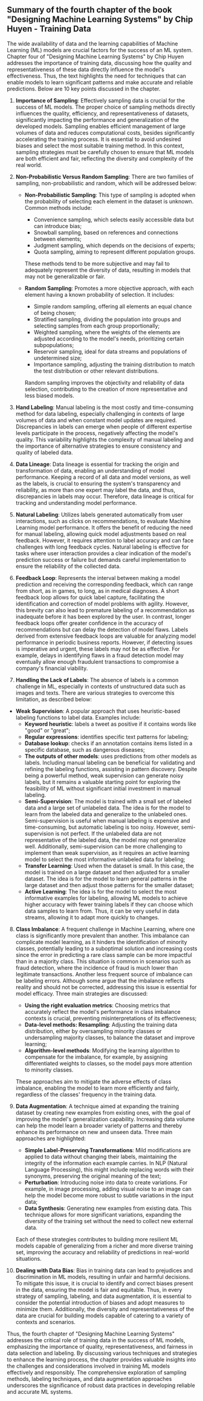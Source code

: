## Summary of the fourth chapter of the book "Designing Machine Learning Systems" by Chip Huyen - Training Data

The wide availability of data and the learning capabilities of Machine Learning (ML) models are crucial factors for the success of an ML system. Chapter four of "Designing Machine Learning Systems" by Chip Huyen addresses the importance of training data, discussing how the quality and representativeness of these data directly influence the model's effectiveness. Thus, the text highlights the need for techniques that can enable models to learn significant patterns and make accurate and reliable predictions. Below are 10 key points discussed in the chapter.

1. **Importance of Sampling**: Effectively sampling data is crucial for the success of ML models. The proper choice of sampling methods directly influences the quality, efficiency, and representativeness of datasets, significantly impacting the performance and generalization of the developed models. Sampling enables efficient management of large volumes of data and reduces computational costs, besides significantly accelerating the training process. It is essential to avoid undesired biases and select the most suitable training method. In this context, sampling strategies must be carefully chosen to ensure that ML models are both efficient and fair, reflecting the diversity and complexity of the real world.

2. **Non-Probabilistic Versus Random Sampling**: There are two families of sampling, non-probabilistic and random, which will be addressed below:
   - **Non-Probabilistic Sampling**: This type of sampling is adopted when the probability of selecting each element in the dataset is unknown. Common methods include:
     - Convenience sampling, which selects easily accessible data but can introduce bias;
     - Snowball sampling, based on references and connections between elements;
     - Judgment sampling, which depends on the decisions of experts;
     - Quota sampling, aiming to represent different population groups.
   
     These methods tend to be more subjective and may fail to adequately represent the diversity of data, resulting in models that may not be generalizable or fair.

   - **Random Sampling**: Promotes a more objective approach, with each element having a known probability of selection. It includes:
     - Simple random sampling, offering all elements an equal chance of being chosen;
     - Stratified sampling, dividing the population into groups and selecting samples from each group proportionally;
     - Weighted sampling, where the weights of the elements are adjusted according to the model's needs, prioritizing certain subpopulations;
     - Reservoir sampling, ideal for data streams and populations of undetermined size;
     - Importance sampling, adjusting the training distribution to match the test distribution or other relevant distributions.

     Random sampling improves the objectivity and reliability of data selection, contributing to the creation of more representative and less biased models.

3. **Hand Labeling**: Manual labeling is the most costly and time-consuming method for data labeling, especially challenging in contexts of large volumes of data and when constant model updates are required. Discrepancies in labels can emerge when people of different expertise levels participate in the process, negatively affecting the model's quality. This variability highlights the complexity of manual labeling and the importance of alternative strategies to ensure consistency and quality of labeled data.

4. **Data Lineage**: Data lineage is essential for tracking the origin and transformation of data, enabling an understanding of model performance. Keeping a record of all data and model versions, as well as the labels, is crucial to ensuring the system's transparency and reliability, as more than one expert may label the data, and thus, discrepancies in labels may occur. Therefore, data lineage is critical for tracking and understanding model performance.

5. **Natural Labeling**: Utilizes labels generated automatically from user interactions, such as clicks on recommendations, to evaluate Machine Learning model performance. It offers the benefit of reducing the need for manual labeling, allowing quick model adjustments based on real feedback. However, it requires attention to label accuracy and can face challenges with long feedback cycles. Natural labeling is effective for tasks where user interaction provides a clear indication of the model's prediction success or failure but demands careful implementation to ensure the reliability of the collected data.

6. **Feedback Loop**: Represents the interval between making a model prediction and receiving the corresponding feedback, which can range from short, as in games, to long, as in medical diagnoses. A short feedback loop allows for quick label capture, facilitating the identification and correction of model problems with agility. However, this brevity can also lead to premature labeling of a recommendation as inadequate before it has been explored by the user. In contrast, longer feedback loops offer greater confidence in the accuracy of recommendations but can delay the detection of model flaws. Labels derived from extensive feedback loops are valuable for analyzing model performance in periodic business reports. However, if detecting issues is imperative and urgent, these labels may not be as effective. For example, delays in identifying flaws in a fraud detection model may eventually allow enough fraudulent transactions to compromise a company's financial viability.

7. **Handling the Lack of Labels**: The absence of labels is a common challenge in ML, especially in contexts of unstructured data such as images and texts. There are various strategies to overcome this limitation, as described below:
  
 - **Weak Supervision**: A popular approach that uses heuristic-based labeling functions to label data. Examples include:
     - **Keyword heuristic**: labels a tweet as positive if it contains words like "good" or "great";
     - **Regular expressions**: identifies specific text patterns for labeling;
     - **Database lookup**: checks if an annotation contains items listed in a specific database, such as dangerous diseases;
     - **The outputs of other models**: uses predictions from other models as labels. Including manual labeling can be beneficial for validating and refining the labeling functions, assisting in pattern discovery. Despite being a powerful method, weak supervision can generate noisy labels, but it remains a valuable starting point for exploring the feasibility of ML without significant initial investment in manual labeling.
   - **Semi-Supervision**: The model is trained with a small set of labeled data and a large set of unlabeled data. The idea is for the model to learn from the labeled data and generalize to the unlabeled ones. Semi-supervision is useful when manual labeling is expensive and time-consuming, but automatic labeling is too noisy. However, semi-supervision is not perfect. If the unlabeled data are not representative of the labeled data, the model may not generalize well. Additionally, semi-supervision can be more challenging to implement than weak supervision, as it requires an active learning model to select the most informative unlabeled data for labeling;
   - **Transfer Learning**: Used when the dataset is small. In this case, the model is trained on a large dataset and then adjusted for a smaller dataset. The idea is for the model to learn general patterns in the large dataset and then adjust those patterns for the smaller dataset;
   - **Active Learning**: The idea is for the model to select the most informative examples for labeling, allowing ML models to achieve higher accuracy with fewer training labels if they can choose which data samples to learn from. Thus, it can be very useful in data streams, allowing it to adapt more quickly to changes.

8. **Class Imbalance**: A frequent challenge in Machine Learning, where one class is significantly more prevalent than another. This imbalance can complicate model learning, as it hinders the identification of minority classes, potentially leading to a suboptimal solution and increasing costs since the error in predicting a rare class sample can be more impactful than in a majority class. This situation is common in scenarios such as fraud detection, where the incidence of fraud is much lower than legitimate transactions. Another less frequent source of imbalance can be labeling errors. Although some argue that the imbalance reflects reality and should not be corrected, addressing this issue is essential for model efficacy. Three main strategies are discussed:
   - **Using the right evaluation metrics**: Choosing metrics that accurately reflect the model's performance in class imbalance contexts is crucial, preventing misinterpretations of its effectiveness;
   - **Data-level methods: Resampling**: Adjusting the training data distribution, either by oversampling minority classes or undersampling majority classes, to balance the dataset and improve learning;
   - **Algorithm-level methods**: Modifying the learning algorithm to compensate for the imbalance, for example, by assigning differentiated weights to classes, so the model pays more attention to minority classes.

    These approaches aim to mitigate the adverse effects of class imbalance, enabling the model to learn more efficiently and fairly, regardless of the classes' frequency in the training data.

9. **Data Augmentation**: A technique aimed at expanding the training dataset by creating new examples from existing ones, with the goal of improving the model's generalization capability. Increasing data volume can help the model learn a broader variety of patterns and thereby enhance its performance on new and unseen data. Three main approaches are highlighted:
   - **Simple Label-Preserving Transformations**: Mild modifications are applied to data without changing their labels, maintaining the integrity of the information each example carries. In NLP (Natural Language Processing), this might include replacing words with their synonyms, preserving the original meaning of the text;
   - **Perturbation**: Introducing noise into data to create variations. For example, in image processing, adding visual noise to an image can help the model become more robust to subtle variations in the input data;
   - **Data Synthesis**: Generating new examples from existing data. This technique allows for more significant variations, expanding the diversity of the training set without the need to collect new external data.

    Each of these strategies contributes to building more resilient ML models capable of generalizing from a richer and more diverse training set, improving the accuracy and reliability of predictions in real-world situations.

10. **Dealing with Data Bias**: Bias in training data can lead to prejudices and discrimination in ML models, resulting in unfair and harmful decisions. To mitigate this issue, it is crucial to identify and correct biases present in the data, ensuring the model is fair and equitable. Thus, in every strategy of sampling, labeling, and data augmentation, it is essential to consider the potential introduction of biases and adopt measures to minimize them. Additionally, the diversity and representativeness of the data are crucial for building models capable of catering to a variety of contexts and scenarios.

Thus, the fourth chapter of "Designing Machine Learning Systems" addresses the critical role of training data in the success of ML models, emphasizing the importance of quality, representativeness, and fairness in data selection and labeling. By discussing various techniques and strategies to enhance the learning process, the chapter provides valuable insights into the challenges and considerations involved in training ML models effectively and responsibly. The comprehensive exploration of sampling methods, labeling techniques, and data augmentation approaches underscores the significance of robust data practices in developing reliable and accurate ML systems. 
